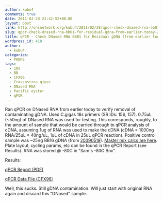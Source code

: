 ```yaml
---
author: kubu4
comments: true
date: 2011-02-28 23:42:52+00:00
layout: post
link: http://onsnetwork.org/kubu4/2011/02/28/qpcr-check-dnased-rna-bb01-for-residual-gdna-from-earlier-today-2/
slug: qpcr-check-dnased-rna-bb01-for-residual-gdna-from-earlier-today-2
title: qPCR - Check DNased RNA BB01 for Residual gDNA (from earlier today)
wordpress_id: 418
author:
  - kubu4
categories:
  - PROPS
tags:
  - 18s
  - BB
  - CFX96
  - Crassostrea gigas
  - DNased RNA
  - Pacific oyster
  - qPCR
---
```


Ran qPCR on DNased RNA from earlier today to verify removal of contaminating gDNA. Used C.gigas 18s primers (SR IDs: 156, 157). 0.75uL (~50ng) of DNased RNA was used for testing. This corresponds, roughly, to the amount of sample that would be carried through to qPCR analysis of cDNA, assuming 1ug of RNA was used to make the cDNA (cDNA = 1000ng RNA/25uL = 40ng/uL, 1uL of cDNA in 25uL qPCR reaction). Positive control sample was ~25ng BB16 gDNA (from [20090519](/Sam%27s+Working+Notebook+May-June+2010#sjw20090519)). [Master mix calcs are here](http://eagle.fish.washington.edu/Arabidopsis/Notebook%20Workup%20Files/20110228-01.jpg). Plate layout, cycling params, etc can be found in the qPCR Report (see Results). RNA was stored @ -80C in "Sam's -80C Box".

Results:

[ qPCR Report (PDF)](http://eagle.fish.washington.edu/Arabidopsis/qPCR/Roberts%20Lab_2011-02-28%2013-04-32_CC009827.pdf)

[ qPCR Data File (CFX96)](http://eagle.fish.washington.edu/Arabidopsis/qPCR/Roberts%20Lab_2011-02-28%2013-04-32_CC009827.pcrd)

Well, this sucks. Still gDNA contamination. Will just start with original RNA again and discard this "DNased" sample.
